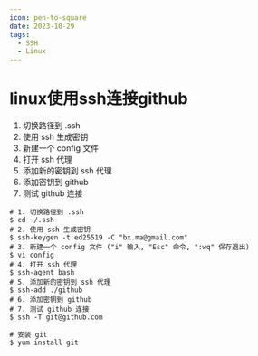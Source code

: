 ```yaml
---
icon: pen-to-square
date: 2023-10-29
tags: 
  - SSH
  - Linux
---
```


# linux使用ssh连接github

1. 切换路径到 .ssh
2. 使用 ssh 生成密钥
3. 新建一个 config 文件
4. 打开 ssh 代理
5. 添加新的密钥到 ssh 代理
6. 添加密钥到 github
7. 测试 github 连接

```shell
# 1. 切换路径到 .ssh
$ cd ~/.ssh
# 2. 使用 ssh 生成密钥
$ ssh-keygen -t ed25519 -C "bx.ma@gmail.com"
# 3. 新建一个 config 文件 ("i" 输入, "Esc" 命令, ":wq" 保存退出)
$ vi config 
# 4. 打开 ssh 代理
$ ssh-agent bash
# 5. 添加新的密钥到 ssh 代理
$ ssh-add ./github
# 6. 添加密钥到 github
# 7. 测试 github 连接
$ ssh -T git@github.com

# 安装 git
$ yum install git


```

